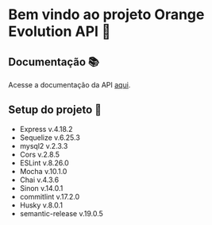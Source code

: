 # Bem vindo ao projeto **Orange Evolution API** 🍊

## Documentação 📚
Acesse a documentação da API [aqui](https://documenter.getpostman.com/view/21880237/2s8YYHKNDS).

## Setup do projeto 🔧

- Express v.4.18.2
- Sequelize v.6.25.3
- mysql2 v.2.3.3
- Cors v.2.8.5
- ESLint v.8.26.0
- Mocha v.10.1.0
- Chai v.4.3.6
- Sinon v.14.0.1
- commitlint v.17.2.0
- Husky v.8.0.1
- semantic-release v.19.0.5
